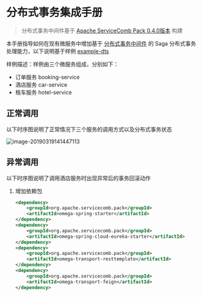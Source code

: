 # 分布式事务集成手册

> 分布式事务中间件基于 [Apache ServiceComb Pack 0.4.0版本](https://github.com/apache/servicecomb-pack) 构建

本手册指导如何在现有微服务中增加基于 [分布式事务中间件](../iplatform-common/ServiceCombAlpha.md) 的 Saga 分布式事务处理能力，以下说明基于样例 [example-dts](../)

样例描述：样例由三个微服务组成，分别如下：

* 订单服务 booking-service
* 酒店服务 car-service
* 租车服务 hotel-service

## 正常调用

以下时序图说明了正常情况下三个服务的调用方式以及分布式事务状态

![image-20190319141447113](/Volumes/MyWallet/nextcloud/iplatform-boot/iplatform-boot/developer/distributedtransactions/assets/image-20190319141447113.png)

## 异常调用

以下时序图说明了调用酒店服务时出现异常后的事务回滚动作



1. 增加依赖包

   ```xml
   <dependency>
       <groupId>org.apache.servicecomb.pack</groupId>
       <artifactId>omega-spring-starter</artifactId>
   </dependency>
   <dependency>
       <groupId>org.apache.servicecomb.pack</groupId>
       <artifactId>omega-spring-cloud-eureka-starter</artifactId>
   </dependency>
   <dependency>
       <groupId>org.apache.servicecomb.pack</groupId>
       <artifactId>omega-transport-resttemplate</artifactId>
   </dependency>
   <dependency>
       <groupId>org.apache.servicecomb.pack</groupId>
       <artifactId>omega-transport-feign</artifactId>
   </dependency>
   ```

   